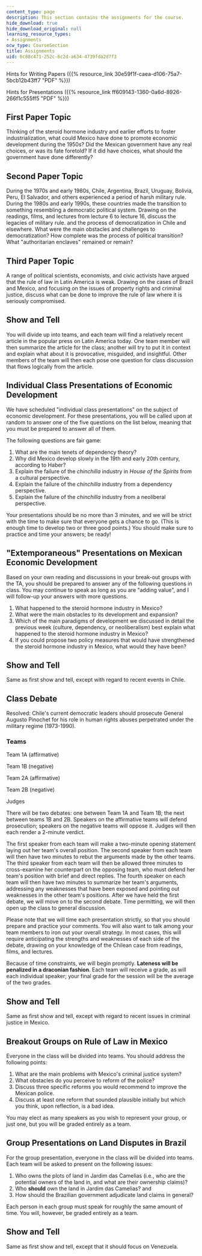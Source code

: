 ```yaml
---
content_type: page
description: This section contains the assignments for the course.
hide_download: true
hide_download_original: null
learning_resource_types:
- Assignments
ocw_type: CourseSection
title: Assignments
uid: 6c88c471-252c-6c2d-a634-4739fda2d7f3
---
```


Hints for Writing Papers ({{% resource_link 30e59f1f-caea-d106-75a7-5bcb12b43ff7 "PDF" %}})

Hints for Presentations ({{% resource_link ff609143-1360-0a6d-8926-266f1c555ff5 "PDF" %}})

First Paper Topic
-----------------

Thinking of the steroid hormone industry and earlier efforts to foster industrialization, what could Mexico have done to promote economic development during the 1950s? Did the Mexican government have any real choices, or was its fate foretold? If it did have choices, what should the government have done differently?

Second Paper Topic
------------------

During the 1970s and early 1980s, Chile, Argentina, Brazil, Uruguay, Bolivia, Peru, El Salvador, and others experienced a period of harsh military rule. During the 1980s and early 1990s, these countries made the transition to something resembling a democratic political system. Drawing on the readings, films, and lectures from lecture 6 to lecture 16, discuss the legacies of military rule. and the process of democratization in Chile and elsewhere. What were the main obstacles and challenges to democratization? How complete was the process of political transition? What "authoritarian enclaves" remained or remain?

Third Paper Topic
-----------------

A range of political scientists, economists, and civic activists have argued that the rule of law in Latin America is weak. Drawing on the cases of Brazil and Mexico, and focusing on the issues of property rights and criminal justice, discuss what can be done to improve the rule of law where it is seriously compromised.

Show and Tell
-------------

You will divide up into teams, and each team will find a relatively recent article in the popular press on Latin America today. One team member will then summarize the article for the class; another will try to put it in context and explain what about it is provocative, misguided, and insightful. Other members of the team will then each pose one question for class discussion that flows logically from the article.

Individual Class Presentations of Economic Development
------------------------------------------------------

We have scheduled "individual class presentations" on the subject of economic development. For these presentations, you will be called upon at random to answer one of the five questions on the list below, meaning that you must be prepared to answer all of them.

The following questions are fair game:

1.  What are the main tenets of dependency theory?
2.  Why did Mexico develop slowly in the 19th and early 20th century, according to Haber?
3.  Explain the failure of the _chinchilla_ industry in _House of the Spirits_ from a cultural perspective.
4.  Explain the failure of the _chinchilla_ industry from a dependency perspective.
5.  Explain the failure of the _chinchilla_ industry from a neoliberal perspective.

Your presentations should be no more than 3 minutes, and we will be strict with the time to make sure that everyone gets a chance to go. (This is enough time to develop two or three good points.) You should make sure to practice and time your answers; be ready!

"Extemporaneous" Presentations on Mexican Economic Development
--------------------------------------------------------------

Based on your own reading and discussions in your break-out groups with the TA, you should be prepared to answer any of the following questions in class. You may continue to speak as long as you are "adding value", and I will follow-up your answers with more questions.

1.  What happened to the steroid hormone industry in Mexico?
2.  What were the main obstacles to its development and expansion?
3.  Which of the main paradigms of development we discussed in detail the previous week (culture, dependency, or neoliberalism) best explain what happened to the steroid hormone industry in Mexico?
4.  If you could propose two policy measures that would have strengthened the steroid hormone industry in Mexico, what would they have been?

Show and Tell
-------------

Same as first show and tell, except with regard to recent events in Chile.

Class Debate
------------

Resolved: Chile's current democratic leaders should prosecute General Augusto Pinochet for his role in human rights abuses perpetrated under the military regime (1973-1990).

### Teams

Team 1A (affirmative)

Team 1B (negative)

Team 2A (affirmative)

Team 2B (negative)

Judges

There will be two debates: one between Team 1A and Team 1B; the next between teams 1B and 2B. Speakers on the affirmative teams will defend prosecution; speakers on the negative teams will oppose it. Judges will then each render a 2-minute verdict.

The first speaker from each team will make a two-minute opening statement laying out her team's overall position. The second speaker from each team will then have two minutes to rebut the arguments made by the other teams. The third speaker from each team will then be allowed three minutes to cross-examine her counterpart on the opposing team, who must defend her team's position with brief and direct replies. The fourth speaker on each team will then have two minutes to summarize her team's arguments, addressing any weaknesses that have been exposed and pointing out weaknesses in the other team's positions. After we have held the first debate, we will move on to the second debate. Time permitting, we will then open up the class to general discussion.

Please note that we will time each presentation strictly, so that you should prepare and practice your comments. You will also want to talk among your team members to iron out your overall strategy. In most cases, this will require anticipating the strengths and weaknesses of each side of the debate, drawing on your knowledge of the Chilean case from readings, films, and lectures.

Because of time constraints, we will begin promptly. **Lateness will be penalized in a draconian fashion**. Each team will receive a grade, as will each individual speaker; your final grade for the session will be the average of the two grades.

Show and Tell
-------------

Same as first show and tell, except with regard to recent issues in criminal justice in Mexico.

Breakout Groups on Rule of Law in Mexico
----------------------------------------

Everyone in the class will be divided into teams. You should address the following points:

1.  What are the main problems with Mexico's criminal justice system?
2.  What obstacles do you perceive to reform of the police?
3.  Discuss three specific reforms you would recommend to improve the Mexican police.
4.  Discuss at least one reform that sounded plausible initially but which you think, upon reflection, is a bad idea.

You may elect as many speakers as you wish to represent your group, or just one, but you will be graded entirely as a team.

Group Presentations on Land Disputes in Brazil
----------------------------------------------

For the group presentation, everyone in the class will be divided into teams. Each team will be asked to present on the following issues:

1.  Who owns the plots of land in Jardim das Camelias (i.e., who are the potential owners of the land in, and what are their ownership claims)?
2.  Who **should** own the land in Jardim das Camelias? and
3.  How should the Brazilian government adjudicate land claims in general?

Each person in each group must speak for roughly the same amount of time. You will, however, be graded entirely as a team.

Show and Tell
-------------

Same as first show and tell, except that it should focus on Venezuela.